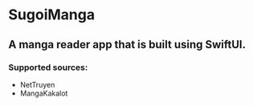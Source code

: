 # SugoiManga

## A manga reader app that is built using SwiftUI.

### Supported sources:
- NetTruyen
- MangaKakalot
